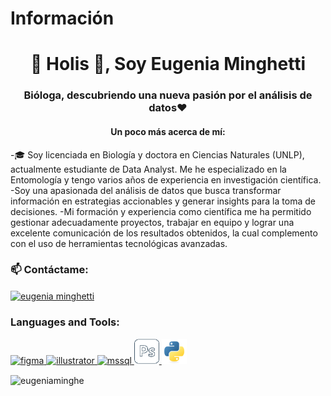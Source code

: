 # Información 
<h1 align="center">👋 Holis 👋, Soy Eugenia Minghetti</h1>
<h3 align="center">Bióloga, descubriendo una nueva pasión por el análisis de datos❤️</h3>

<h4 align="center"> Un poco más acerca de mí:</h4>
-🎓 Soy licenciada en Biología y doctora en Ciencias Naturales (UNLP), actualmente estudiante de Data Analyst. Me he especializado en la Entomología y tengo varios años de experiencia en investigación científica. 
-Soy una apasionada del análisis de datos que busca transformar información en estrategias accionables y generar insights para la toma de decisiones. 
-Mi formación y experiencia como científica me ha permitido gestionar adecuadamente proyectos, trabajar en equipo y lograr una excelente comunicación de los resultados obtenidos, la cual complemento con el uso de herramientas tecnológicas avanzadas.  

<h3 align="left">📫 Contáctame:</h3>
<p align="left">
<a href="https://linkedin.com/in/eugenia minghetti" target="blank"><img align="center" src="https://raw.githubusercontent.com/rahuldkjain/github-profile-readme-generator/master/src/images/icons/Social/linked-in-alt.svg" alt="eugenia minghetti" height="30" width="40" /></a>
</p>

<h3 align="left">Languages and Tools:</h3>
<p align="left"> <a href="https://www.figma.com/" target="_blank" rel="noreferrer"> <img src="https://www.vectorlogo.zone/logos/figma/figma-icon.svg" alt="figma" width="40" height="40"/> </a> <a href="https://www.adobe.com/in/products/illustrator.html" target="_blank" rel="noreferrer"> <img src="https://www.vectorlogo.zone/logos/adobe_illustrator/adobe_illustrator-icon.svg" alt="illustrator" width="40" height="40"/> </a> <a href="https://www.microsoft.com/en-us/sql-server" target="_blank" rel="noreferrer"> <img src="https://www.svgrepo.com/show/303229/microsoft-sql-server-logo.svg" alt="mssql" width="40" height="40"/> </a> <a href="https://www.photoshop.com/en" target="_blank" rel="noreferrer"> <img src="https://raw.githubusercontent.com/devicons/devicon/master/icons/photoshop/photoshop-line.svg" alt="photoshop" width="40" height="40"/> </a> <a href="https://www.python.org" target="_blank" rel="noreferrer"> <img src="https://raw.githubusercontent.com/devicons/devicon/master/icons/python/python-original.svg" alt="python" width="40" height="40"/> </a> </p>

<p><img align="center" src="https://github-readme-stats.vercel.app/api/top-langs?username=eugeniaminghe&show_icons=true&locale=en&layout=compact" alt="eugeniaminghe" /></p>
